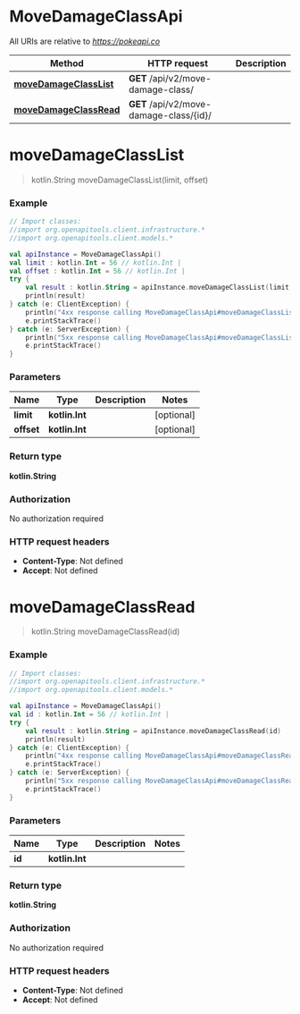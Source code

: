 # MoveDamageClassApi

All URIs are relative to *https://pokeapi.co*

Method | HTTP request | Description
------------- | ------------- | -------------
[**moveDamageClassList**](MoveDamageClassApi.md#moveDamageClassList) | **GET** /api/v2/move-damage-class/ | 
[**moveDamageClassRead**](MoveDamageClassApi.md#moveDamageClassRead) | **GET** /api/v2/move-damage-class/{id}/ | 


<a name="moveDamageClassList"></a>
# **moveDamageClassList**
> kotlin.String moveDamageClassList(limit, offset)



### Example
```kotlin
// Import classes:
//import org.openapitools.client.infrastructure.*
//import org.openapitools.client.models.*

val apiInstance = MoveDamageClassApi()
val limit : kotlin.Int = 56 // kotlin.Int | 
val offset : kotlin.Int = 56 // kotlin.Int | 
try {
    val result : kotlin.String = apiInstance.moveDamageClassList(limit, offset)
    println(result)
} catch (e: ClientException) {
    println("4xx response calling MoveDamageClassApi#moveDamageClassList")
    e.printStackTrace()
} catch (e: ServerException) {
    println("5xx response calling MoveDamageClassApi#moveDamageClassList")
    e.printStackTrace()
}
```

### Parameters

Name | Type | Description  | Notes
------------- | ------------- | ------------- | -------------
 **limit** | **kotlin.Int**|  | [optional]
 **offset** | **kotlin.Int**|  | [optional]

### Return type

**kotlin.String**

### Authorization

No authorization required

### HTTP request headers

 - **Content-Type**: Not defined
 - **Accept**: Not defined

<a name="moveDamageClassRead"></a>
# **moveDamageClassRead**
> kotlin.String moveDamageClassRead(id)



### Example
```kotlin
// Import classes:
//import org.openapitools.client.infrastructure.*
//import org.openapitools.client.models.*

val apiInstance = MoveDamageClassApi()
val id : kotlin.Int = 56 // kotlin.Int | 
try {
    val result : kotlin.String = apiInstance.moveDamageClassRead(id)
    println(result)
} catch (e: ClientException) {
    println("4xx response calling MoveDamageClassApi#moveDamageClassRead")
    e.printStackTrace()
} catch (e: ServerException) {
    println("5xx response calling MoveDamageClassApi#moveDamageClassRead")
    e.printStackTrace()
}
```

### Parameters

Name | Type | Description  | Notes
------------- | ------------- | ------------- | -------------
 **id** | **kotlin.Int**|  |

### Return type

**kotlin.String**

### Authorization

No authorization required

### HTTP request headers

 - **Content-Type**: Not defined
 - **Accept**: Not defined

